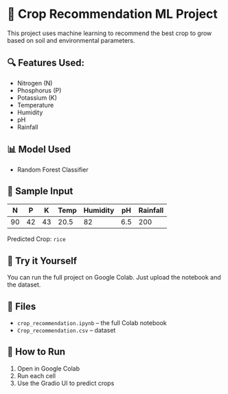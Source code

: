 # 🌾 Crop Recommendation ML Project

This project uses machine learning to recommend the best crop to grow based on soil and environmental parameters.

## 🔍 Features Used:
- Nitrogen (N)
- Phosphorus (P)
- Potassium (K)
- Temperature
- Humidity
- pH
- Rainfall

## 📊 Model Used
- Random Forest Classifier

## 🧪 Sample Input

| N | P | K | Temp | Humidity | pH | Rainfall |
|---|---|---|------|----------|----|----------|
| 90 | 42 | 43 | 20.5 | 82 | 6.5 | 200 |

Predicted Crop: `rice`

## 🚀 Try it Yourself
You can run the full project on Google Colab. Just upload the notebook and the dataset.

## 📁 Files
- `crop_recommendation.ipynb` – the full Colab notebook
- `Crop_recommendation.csv` – dataset

## 📌 How to Run
1. Open in Google Colab
2. Run each cell
3. Use the Gradio UI to predict crops
